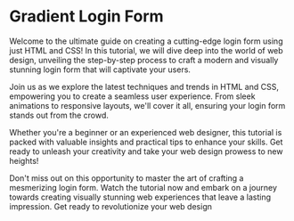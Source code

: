 # Gradient Login Form
Welcome to the ultimate guide on creating a cutting-edge login form using just HTML and CSS! In this tutorial, we will dive deep into the world of web design, unveiling the step-by-step process to craft a modern and visually stunning login form that will captivate your users.

Join us as we explore the latest techniques and trends in HTML and CSS, empowering you to create a seamless user experience. From sleek animations to responsive layouts, we'll cover it all, ensuring your login form stands out from the crowd.

Whether you're a beginner or an experienced web designer, this tutorial is packed with valuable insights and practical tips to enhance your skills. Get ready to unleash your creativity and take your web design prowess to new heights!

Don't miss out on this opportunity to master the art of crafting a mesmerizing login form. Watch the tutorial now and embark on a journey towards creating visually stunning web experiences that leave a lasting impression. Get ready to revolutionize your web design
